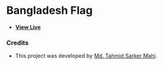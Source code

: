 # Bangladesh Flag

- [**View Live**](https://tahmid-sarker.github.io/Vanilla-Web-Projects/Projects/Bangladesh%20Flag)

### Credits

- This project was developed by [Md. Tahmid Sarker Mahi](https://tahmid-sarker.github.io).